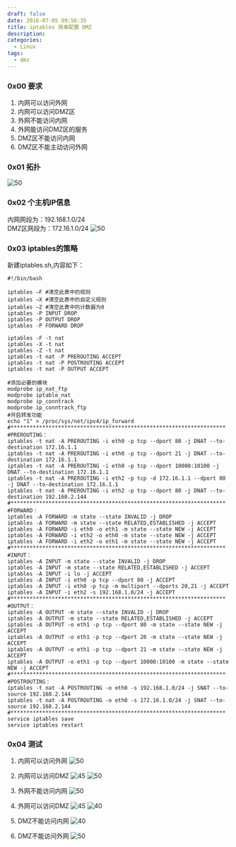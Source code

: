 ```yaml
---
draft: false
date: 2016-07-05 09:56:35
title: iptables 简单配置 DMZ
description: 
categories:
  - Linux
tags:
  - dmz
---
```


### 0x00 要求
1. 内网可以访问外网
2. 内网可以访问DMZ区
3. 外网不能访问内网
4. 外网能访问DMZ区的服务
5. DMZ区不能访问内网
6. DMZ区不能主动访问外网

### 0x01 拓扑
![50](/img/post/iptables_dmz_topology.png)

### 0x02 个主机IP信息
内网网段为：192.168.1.0/24  
DMZ区网段为：172.16.1.0/24
![50](/img/post/iptables_dmz_ip_info.png)

### 0x03 iptables的策略
新建iptables.sh,内容如下：  
```
#!/bin/bash

iptables –F #清空此表中的规则
iptables –X #清空此表中的自定义规则
iptables –Z #清空此表中的计数器为0
iptables -P INPUT DROP
iptables -P OUTPUT DROP
iptables -P FORWARD DROP

iptables -F -t nat
iptables -X -t nat
iptables -Z -t nat
iptables -t nat -P PREROUTING ACCEPT
iptables -t nat -P POSTROUTING ACCEPT
iptables -t nat -P OUTPUT ACCEPT

#添加必要的模块
modprobe ip_nat_ftp
modprobe iptable_nat
modprobe ip_conntrack
modprobe ip_conntrack_ftp
#开启转发功能
echo "1" > /proc/sys/net/ipv4/ip_forward
#********************************************************************
#PREROUTING：
iptables -t nat -A PREROUTING -i eth0 -p tcp --dport 80 -j DNAT --to-destination 172.16.1.1
iptables -t nat -A PREROUTING -i eth0 -p tcp --dport 21 -j DNAT --to-destination 172.16.1.1
iptables -t nat -A PREROUTING -i eth0 -p tcp --dport 10000:10100 -j DNAT --to-destination 172.16.1.1
iptables -t nat -A PREROUTING -i eth2 -p tcp -d 172.16.1.1 --dport 80 -j DNAT --to-destination 172.16.1.1
iptables -t nat -A PREROUTING -i eth2 -p tcp --dport 80 -j DNAT --to-destination 192.168.2.144
#********************************************************************
#FORWARD：
iptables -A FORWARD -m state --state INVALID -j DROP
iptables -A FORWARD -m state --state RELATED,ESTABLISHED -j ACCEPT
iptables -A FORWARD -i eth0 -o eth1 -m state --state NEW -j ACCEPT
iptables -A FORWARD -i eth2 -o eth0 -m state --state NEW -j ACCEPT
iptables -A FORWARD -i eth2 -o eth1 -m state --state NEW -j ACCEPT
#********************************************************************
#INPUT：
iptables -A INPUT -m state --state INVALID -j DROP
iptables -A INPUT -m state --state RELATED,ESTABLISHED -j ACCEPT
iptables -A INPUT -i lo -j ACCEPT
iptables -A INPUT -i eth0 -p tcp --dport 80 -j ACCEPT
iptables -A INPUT -i eth0 -p tcp -m multiport --dports 20,21 -j ACCEPT
iptables -A INPUT -i eth2 -s 192.168.1.0/24 -j ACCEPT
#********************************************************************
#OUTPUT：
iptables -A OUTPUT -m state --state INVALID -j DROP
iptables -A OUTPUT -m state --state RELATED,ESTABLISHED -j ACCEPT
iptables -A OUTPUT -o eth1 -p tcp --dport 80 -m state --state NEW -j ACCEPT
iptables -A OUTPUT -o eth1 -p tcp --dport 20 -m state --state NEW -j ACCEPT
iptables -A OUTPUT -o eth1 -p tcp --dport 21 -m state --state NEW -j ACCEPT
iptables -A OUTPUT -o eth1 -p tcp --dport 10000:10100 -m state --state NEW -j ACCEPT
#********************************************************************
#POSTROUTING：
iptables -t nat -A POSTROUTING -o eth0 -s 192.168.1.0/24 -j SNAT --to-source 192.168.2.144
iptables -t nat -A POSTROUTING -o eth0 -s 172.16.1.0/24 -j SNAT --to-source 192.168.2.144
#********************************************************************
service iptables save
service iptables restart
```

### 0x04 测试
1. 内网可以访问外网
![50](/img/post/iptables_dmz_lan_to_internet.png)

2. 内网可以访问DMZ
![45](/img/post/iptables_dmz_lan_to_dmz_www.png)
![50](/img/post/iptables_dmz_lan_to_dmz_ftp.png)

3. 外网不能访问内网
![50](/img/post/iptables_dmz_internet_not_to_lan.png)

4. 外网可以访问DMZ
![45](/img/post/iptables_dmz_internet_to_dmz_www.png)
![40](/img/post/iptables_dmz_internet_to_dmz_ftp.png)

5. DMZ不能访问内网
![40](/img/post/iptables_dmz_dmz_not_to_lan.png)

6. DMZ不能访问外网
![50](/img/post/iptables_dmz_dmz_not_to_internet.png)
